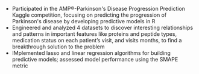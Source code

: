 * Participated in the AMP®-Parkinson's Disease Progression Prediction Kaggle competition, focusing on predicting the progression of Parkinson's disease by developing predictive models in R
* Engineered and analyzed 4 datasets to discover interesting relationships and patterns in important features like proteins and peptide types, medication status on each patient’s visit, and visits months, to find a breakthrough solution to the problem
* IMplemented lasso and linear regression algorithms for building predictive models; assessed model performance using the SMAPE metric

